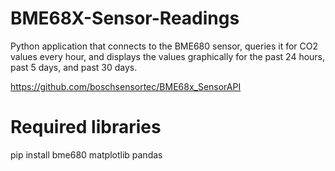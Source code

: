 # BME68X-Sensor-Readings
Python application that connects to the BME680 sensor, queries it for CO2 values every hour, and displays the values graphically for the past 24 hours, past 5 days, and past 30 days.

https://github.com/boschsensortec/BME68x_SensorAPI

# Required libraries
pip install bme680 matplotlib pandas
